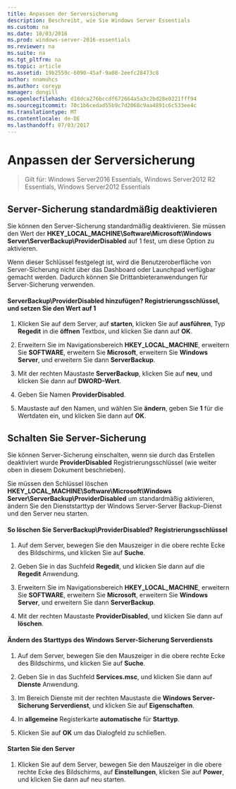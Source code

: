 ```yaml
---
title: Anpassen der Serversicherung
description: Beschreibt, wie Sie Windows Server Essentials
ms.custom: na
ms.date: 10/03/2016
ms.prod: windows-server-2016-essentials
ms.reviewer: na
ms.suite: na
ms.tgt_pltfrm: na
ms.topic: article
ms.assetid: 19b2559c-6090-45af-9a08-2eefc28473c8
author: nnamuhcs
ms.author: coreyp
manager: dongill
ms.openlocfilehash: d18dca276bccdf672664a5a3c2bd28e0221fff94
ms.sourcegitcommit: 70c1b6cedad55b9c7d2068c9aa4891c6c533ee4c
ms.translationtype: MT
ms.contentlocale: de-DE
ms.lasthandoff: 07/03/2017
---
```

# <a name="customize-server-backup"></a>Anpassen der Serversicherung

>Gilt für: Windows Server2016 Essentials, Windows Server2012 R2 Essentials, Windows Server2012 Essentials

## <a name="turn-off-server-backup-by-default"></a>Server-Sicherung standardmäßig deaktivieren  
 Sie können den Server-Sicherung standardmäßig deaktivieren. Sie müssen den Wert der **HKEY_LOCAL_MACHINE\Software\Microsoft\Windows Server\ServerBackup\ProviderDisabled** auf 1 fest, um diese Option zu aktivieren.  
  
 Wenn dieser Schlüssel festgelegt ist, wird die Benutzeroberfläche von Server-Sicherung nicht über das Dashboard oder Launchpad verfügbar gemacht werden. Dadurch können Sie Drittanbieteranwendungen für Server-Sicherung verwenden.  
  
#### <a name="to-add-serverbackupproviderdisabled-registry-key-and-set-the-value-to-1"></a>ServerBackup\ProviderDisabled hinzufügen? Registrierungsschlüssel, und setzen Sie den Wert auf 1  
  
1.  Klicken Sie auf dem Server, auf **starten**, klicken Sie auf **ausführen**, Typ **Regedit** in die **öffnen** Textbox, und klicken Sie dann auf **OK**.  
  
2.  Erweitern Sie im Navigationsbereich **HKEY_LOCAL_MACHINE**, erweitern Sie **SOFTWARE**, erweitern Sie **Microsoft**, erweitern Sie **Windows Server**, und erweitern Sie dann **ServerBackup**.  
  
3.  Mit der rechten Maustaste **ServerBackup**, klicken Sie auf **neu**, und klicken Sie dann auf **DWORD-Wert**.  
  
4.  Geben Sie Namen **ProviderDisabled**.  
  
5.  Maustaste auf den Namen, und wählen Sie **ändern**, geben Sie **1** für die Wertdaten ein, und klicken Sie dann auf **OK**.  
  
## <a name="turn-on-server-backup"></a>Schalten Sie Server-Sicherung  
 Sie können Server-Sicherung einschalten, wenn sie durch das Erstellen deaktiviert wurde **ProviderDisabled** Registrierungsschlüssel (wie weiter oben in diesem Dokument beschrieben).  
  
 Sie müssen den Schlüssel löschen **HKEY_LOCAL_MACHINE\Software\Microsoft\Windows Server\ServerBackup\ProviderDisabled** um standardmäßig aktivieren, ändern Sie den Dienststarttyp der Windows Server-Server Backup-Dienst und den Server neu starten.  
  
#### <a name="to-delete-serverbackupproviderdisabled-registry-key"></a>So löschen Sie ServerBackup\ProviderDisabled? Registrierungsschlüssel  
  
1.  Auf dem Server, bewegen Sie den Mauszeiger in die obere rechte Ecke des Bildschirms, und klicken Sie auf **Suche**.  
  
2.  Geben Sie in das Suchfeld **Regedit**, und klicken Sie dann auf die **Regedit** Anwendung.  
  
3.  Erweitern Sie im Navigationsbereich **HKEY_LOCAL_MACHINE**, erweitern Sie **SOFTWARE**, erweitern Sie **Microsoft**, erweitern Sie **Windows Server**, und erweitern Sie dann **ServerBackup**.  
  
4.  Mit der rechten Maustaste **ProviderDisabled**, und klicken Sie dann auf **löschen**.  
  
#### <a name="change-the-start-type-of-windows-server-server-backup-service"></a>Ändern des Starttyps des Windows Server-Sicherung Serverdiensts  
  
1.  Auf dem Server, bewegen Sie den Mauszeiger in die obere rechte Ecke des Bildschirms, und klicken Sie auf **Suche**.  
  
2.  Geben Sie in das Suchfeld **Services.msc**, und klicken Sie dann auf **Dienste** Anwendung.  
  
3.  Im Bereich Dienste mit der rechten Maustaste die **Windows Server-Sicherung Serverdienst**, und klicken Sie auf **Eigenschaften**.  
  
4.  In **allgemeine** Registerkarte **automatische** für **Starttyp**.  
  
5.  Klicken Sie auf **OK** um das Dialogfeld zu schließen.  
  
#### <a name="restart-the-server"></a>Starten Sie den Server  
  
1.  Klicken Sie auf dem Server, bewegen Sie den Mauszeiger in die obere rechte Ecke des Bildschirms, auf **Einstellungen**, klicken Sie auf **Power**, und klicken Sie dann auf neu starten.